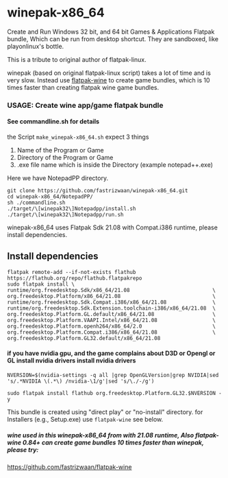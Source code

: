 # winepak-x86_64
Create and Run Windows 32 bit, and 64 bit Games & Applications Flatpak bundle, Which can be run from desktop shortcut. They are sandboxed, like playonlinux's bottle. 

This is a tribute to original author of flatpak-linux.

winepak (based on original flatpak-linux script) takes a lot of time and is very slow. Instead use [flatpak-wine](https://github.com/fastrizwaan/flatpak-wine) to create game bundles, which is 10 times faster than creating flatpak wine game bundles.

### USAGE: Create wine app/game flatpak bundle
#### See commandline.sh for details
the Script `make_winepak-x86_64.sh` expect 3 things
1. Name of the Program or Game
2. Directory of the Program or Game
3. .exe file name which is inside the Directory (example notepad++.exe)

Here we have NotepadPP directory. 
```
git clone https://github.com/fastrizwaan/winepak-x86_64.git
cd winepak-x86_64/NotepadPP/
sh ./commandline.sh 
./target/\[winepak32\]Notepadpp/install.sh 
./target/\[winepak32\]Notepadpp/run.sh 
```


winepak-x86_64 uses Flatpak Sdk 21.08 with Compat.i386 runtime, please install dependencies.

## Install dependencies
```
flatpak remote-add --if-not-exists flathub https://flathub.org/repo/flathub.flatpakrepo
sudo flatpak install \
runtime/org.freedesktop.Sdk/x86_64/21.08                           \
org.freedesktop.Platform/x86_64/21.08                              \
runtime/org.freedesktop.Sdk.Compat.i386/x86_64/21.08               \
runtime/org.freedesktop.Sdk.Extension.toolchain-i386/x86_64/21.08  \
org.freedesktop.Platform.GL.default/x86_64/21.08                   \
org.freedesktop.Platform.VAAPI.Intel/x86_64/21.08                  \
org.freedesktop.Platform.openh264/x86_64/2.0                       \
org.freedesktop.Platform.Compat.i386/x86_64/21.08                  \
org.freedesktop.Platform.GL32.default/x86_64/21.08

```
#### if you have nvidia gpu, and the game complains about D3D or Opengl or GL install nvidia drivers install nvidia drivers 
```
NVERSION=$(nvidia-settings -q all |grep OpenGLVersion|grep NVIDIA|sed 's/.*NVIDIA \(.*\) /nvidia-\1/g'|sed 's/\./-/g')

sudo flatpak install flathub org.freedesktop.Platform.GL32.$NVERSION -y
```

This bundle is created using "direct play" or "no-install" directory. for Installers (e.g., Setup.exe) use `flatpak-wine` see below.

##### wine used in this winepak-x86_64 from with 21.08 runtime, Also flatpak-wine 0.84+ can create game bundles 10 times faster than winepak, please try:
https://github.com/fastrizwaan/flatpak-wine


